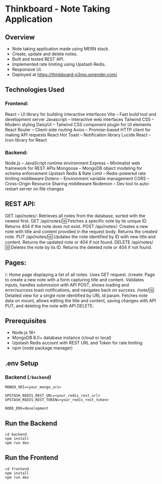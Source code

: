 # Thinkboard - Note Taking Application

## Overview
- Note taking application made using MERN stack. 
- Create, update and delete notes.
- Built and tested REST API.
- Implemented rate limiting using Upstash Redis.
- Responsive UI.
- Deployed at https://thinkboard-p3mp.onrender.com/

## Technologies Used
### Frontend:
React – UI library for building interactive interfaces
Vite – Fast build tool and development server
Javascript – Interactive web interfaces
Tailwind CSS – Modern styling
DaisyUI – Tailwind CSS component plugin for UI elements
React Router – Client-side routing 
Axios – Promise-based HTTP client for making API requests
React Hot Toast – Notification library 
Lucide React – Icon library for React

### Backend:
Node.js – JavaScript runtime environment
Express – Minimalist web framework for REST APIs
Mongoose – MongoDB object modeling for schema enforcement
Upstash Redis & Rate Limit – Redis-powered rate limiting middleware
Dotenv – Environment variable management
CORS – Cross-Origin Resource Sharing middleware
Nodemon – Dev tool to auto-restart server on file changes

## REST API:
GET /api/notes/: Retrieves all notes from the database, sorted with the newest first.
GET /api/notes/:id: Fetches a specific note by its unique ID. Returns 404 if the note does not exist.
POST /api/notes/: Creates a new note with title and content provided in the request body. Returns the created note.
PUT /api/notes/:id: Updates the note identified by ID with new title and content. Returns the updated note or 404 if not found.
DELETE /api/notes/:id: Deletes the note by its ID. Returns the deleted note or 404 if not found.

## Pages:
/: Home page displaying a list of all notes. Uses GET request.
/create: Page to create a new note with a form capturing title and content. Validates inputs, handles submission with API POST, shows loading and error/success toast notifications, and navigates back on success.
/note/:id: Detailed view for a single note identified by URL id param. Fetches note data on mount, allows editing the title and content, saving changes with API PUT, and deleting the note with API DELETE.

## Prerequisites
- Node.js 18+
- MongoDB 8.0+ database instance (cloud or local)
- Upstash Redis account with REST URL and Token for rate limiting
- npm (node package manager)

## .env Setup
### Backend (`/backend`)
```
MONGO_URI=<your_mongo_uri>

UPSTASH_REDIS_REST_URL=<your_redis_rest_url>
UPSTASH_REDIS_REST_TOKEN=<your_redis_rest_token>

NODE_ENV=development
```
##  Run the Backend
```
cd backend
npm install
npm run dev
```
##  Run the Frontend
```
cd frontend
npm install
npm run dev
```
